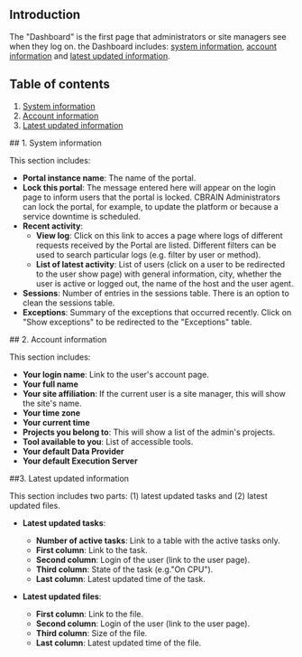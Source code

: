 
## Introduction

The "Dashboard" is the first page that administrators or site managers see when they log on.
the Dashboard includes: [system information](#system_info), [account information](#account_info) and
[latest updated information](#latest_updated).

## Table of contents

1. [System information](#system_info)
2. [Account information](#account_info)
3. [Latest updated information](#latest_updated)


<a name="system_info" />
## 1. System information

This section includes:
* **Portal instance name**: The name of the portal.
* **Lock this portal**: The message entered here will appear on
  the login page to inform users that the portal is locked.
  CBRAIN Administrators can lock the portal, for example, to
  update the platform or because a service downtime is scheduled.
* **Recent activity**:
  * **View log**: Click on this link to acces a page where
    logs of different requests received by the Portal are listed. Different
    filters can be used to search particular logs (e.g. filter by user or method).
  * **List of latest activity**: List of users (click on a user to be
    redirected to the user show page) with general information, city, whether
    the user is active or logged out, the name of the host and the user agent.
* **Sessions**: Number of entries in the sessions table. There is an option
  to clean the sessions table.
* **Exceptions**: Summary of the exceptions that occurred recently.
  Click on "Show exceptions" to be redirected to the "Exceptions" table.

<a name="account_info" />
## 2. Account information

This section includes:
* **Your login name**: Link to the user's account page.
* **Your full name**
* **Your site affiliation**: If the current user is a site manager, this will show the site's name.
* **Your time zone**
* **Your current time**
* **Projects you belong to**: This will show a list of the admin's projects.
* **Tool available to you**: List of accessible tools.
* **Your default Data Provider**
* **Your default Execution Server**

##3. Latest updated information <a name="latest_updated"></a>

This section includes two parts: (1) latest updated tasks and (2) latest updated files.

* **Latest updated tasks**:
  * **Number of active tasks**: Link to a table with the active tasks only.
  * **First column**: Link to the task.
  * **Second column**: Login of the user (link to the user page).
  * **Third column**: State of the task (e.g."On CPU").
  * **Last column**: Latest updated time of the task.

* **Latest updated files**:
  * **First column**: Link to the file.
  * **Second column**: Login of the user (link to the user page).
  * **Third column**: Size of the file.
  * **Last column**: Latest updated time of the file.

